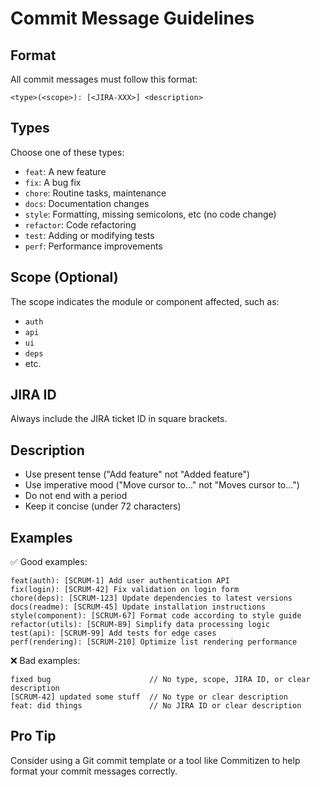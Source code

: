 # Commit Message Guidelines

## Format
All commit messages must follow this format:
```
<type>(<scope>): [<JIRA-XXX>] <description>
```

## Types
Choose one of these types:
- `feat`: A new feature
- `fix`: A bug fix
- `chore`: Routine tasks, maintenance
- `docs`: Documentation changes
- `style`: Formatting, missing semicolons, etc (no code change)
- `refactor`: Code refactoring
- `test`: Adding or modifying tests
- `perf`: Performance improvements

## Scope (Optional)
The scope indicates the module or component affected, such as:
- `auth`
- `api`
- `ui`
- `deps`
- etc.

## JIRA ID
Always include the JIRA ticket ID in square brackets.

## Description
- Use present tense ("Add feature" not "Added feature")
- Use imperative mood ("Move cursor to..." not "Moves cursor to...")
- Do not end with a period
- Keep it concise (under 72 characters)

## Examples
✅ Good examples:
```
feat(auth): [SCRUM-1] Add user authentication API
fix(login): [SCRUM-42] Fix validation on login form
chore(deps): [SCRUM-123] Update dependencies to latest versions
docs(readme): [SCRUM-45] Update installation instructions
style(component): [SCRUM-67] Format code according to style guide
refactor(utils): [SCRUM-89] Simplify data processing logic
test(api): [SCRUM-99] Add tests for edge cases
perf(rendering): [SCRUM-210] Optimize list rendering performance
```

❌ Bad examples:
```
fixed bug                      // No type, scope, JIRA ID, or clear description
[SCRUM-42] updated some stuff  // No type or clear description
feat: did things               // No JIRA ID or clear description
```

## Pro Tip
Consider using a Git commit template or a tool like Commitizen to help format your commit messages correctly.
